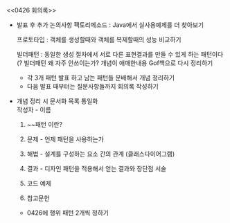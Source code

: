 <<0426 회의록>>

- 발표 후 추가 논의사항
  팩토리메소드
   : Java에서 실사용예제를 더 찾아보기 

   프로토타입 
    : 객체를 생성할때와 객체를 복제할때의 성능 비교하기

   빌더패턴
    : 동일한 생성 절차에서 서로 다른 표현결과를 만들 수 있게 하는 패턴이다(?
          빌더패턴 왜 자주 안쓰이는가? 개념이 애매한내용 Gof책으로 다시 정리하기

   * 각 3개 패턴 발표 하고 남는 패턴들 분배해서 개념 정리하기
   * 다음 발표 때부터는 질문사항들까지 회의록 작성하기

- 개념 정리 시 문서화 목록 통일화     
   작성자 - 이름
   1.  ~~패턴 이란? 

   2. 문제 - 언제 패턴을 사용하는가 

   3. 해법 - 설계를 구성하는 요소 간의 관계 (클래스다이어그램)
   
   4. 결과 - 디자인 패턴을 적용해서 얻는 결과와 장단점 서술
   
   5. 코드 예제

   6. 참고문헌

    * 0426에 행위 패턴 2개씩 정하기 